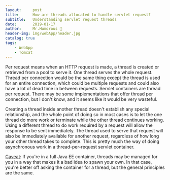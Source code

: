 ```yaml
---
layout:     post
title:      How are threads allocated to handle servlet request?
subtitle:   Understanding servlet request threads
date:       2019-01-17
author:     Mr.Humorous 🥘
header-img: img/webApp/header.jpg
catalog: true
tags:
    - WebApp
    - Tomcat
---
```


Per request means when an HTTP request is made, a thread is created or retrieved from a pool to serve it. One thread serves the whole request. Thread per connection would be the same thing except the thread is used for an entire connection, which could be multiple requests and could also have a lot of dead time in between requests. Servlet containers are thread per request. There may be some implementations that offer thread per connection, but I don't know, and it seems like it would be very wasteful.

Creating a thread inside another thread doesn't establish any special relationship, and the whole point of doing so in most cases is to let the one thread do more work or terminate while the other thread continues working. Using a different thread to do work required by a request will allow the response to be sent immediately. The thread used to serve that request will also be immediately available for another request, regardless of how long your other thread takes to complete. This is pretty much the way of doing asynchronous work in a thread-per-request servlet container.

<u>Caveat</u>: If you're in a full Java EE container, threads may be managed for you in a way that makes it a bad idea to spawn your own. In that case, you're better off asking the container for a thread, but the general principles are the same.
